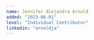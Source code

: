 ```yaml
---
name: Jennifer Alejandra Arnold
added: "2023-06-01"
level: "Individual Contributor"
linkedin: "arnoldja"
---
```

